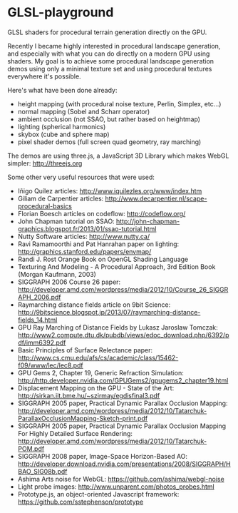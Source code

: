 # GLSL-playground
GLSL shaders for procedural terrain generation directly on the GPU.

Recently I became highly interested in procedural landscape generation, and especially with what
you can do directly on a modern GPU using shaders. My goal is to achieve some procedural landscape
generation demos using only a minimal texture set and using procedural textures everywhere it's
possible.

Here's what have been done already:
 - height mapping (with procedural noise texture, Perlin, Simplex, etc...)
 - normal mapping (Sobel and Scharr operator)
 - ambient occlusion (not SSAO, but rather based on heightmap)
 - lighting (spherical harmonics)
 - skybox (cube and sphere map)
 - pixel shader demos (full screen quad geometry, ray marching)

The demos are using three.js, a JavaScript 3D Library which makes WebGL simpler:
http://threejs.org

Some other very useful resources that were used:
 - Iñigo Quílez articles: http://www.iquilezles.org/www/index.htm
 - Giliam de Carpentier articles: http://www.decarpentier.nl/scape-procedural-basics
 - Florian Boesch articles on codeflow: http://codeflow.org/
 - John Chapman tutorial on SSAO: http://john-chapman-graphics.blogspot.fr/2013/01/ssao-tutorial.html
 - Nutty Software articles: http://www.nutty.ca/
 - Ravi Ramamoorthi and Pat Hanrahan paper on lighting: http://graphics.stanford.edu/papers/envmap/
 - Randi J. Rost Orange Book on OpenGL Shading Language
 - Texturing And Modeling - A Procedural Approach, 3rd Edition Book (Morgan Kaufmann, 2003)
 - SIGGRAPH 2006 Course 26 paper: http://developer.amd.com/wordpress/media/2012/10/Course_26_SIGGRAPH_2006.pdf
 - Raymarching distance fields article on 9bit Science: http://9bitscience.blogspot.jp/2013/07/raymarching-distance-fields_14.html
 - GPU Ray Marching of Distance Fields by Lukasz Jaroslaw Tomczak: http://www2.compute.dtu.dk/pubdb/views/edoc_download.php/6392/pdf/imm6392.pdf
 - Basic Principles of Surface Relectance paper: http://www.cs.cmu.edu/afs/cs/academic/class/15462-f09/www/lec/lec8.pdf
 - GPU Gems 2, Chapter 19, Generic Refraction Simulation: http://http.developer.nvidia.com/GPUGems2/gpugems2_chapter19.html
 - Displacement Mapping on the GPU - State of the Art: http://sirkan.iit.bme.hu/~szirmay/egdisfinal3.pdf
 - SIGGRAPH 2005 paper, Practical Dynamic Parallax Occlusion Mapping: http://developer.amd.com/wordpress/media/2012/10/Tatarchuk-ParallaxOcclusionMapping-Sketch-print.pdf
 - SIGGRAPH 2005 paper, Practical Dynamic Parallax Occlusion Mapping For Highly Detailed Surface Rendering: http://developer.amd.com/wordpress/media/2012/10/Tatarchuk-POM.pdf
 - SIGGRAPH 2008 paper, Image-Space Horizon-Based AO: http://developer.download.nvidia.com/presentations/2008/SIGGRAPH/HBAO_SIG08b.pdf
 - Ashima Arts noise for WebGL: https://github.com/ashima/webgl-noise
 - Light probe images: http://www.unparent.com/photos_probes.html
 - Prototype.js, an object-oriented Javascript framework: https://github.com/sstephenson/prototype
